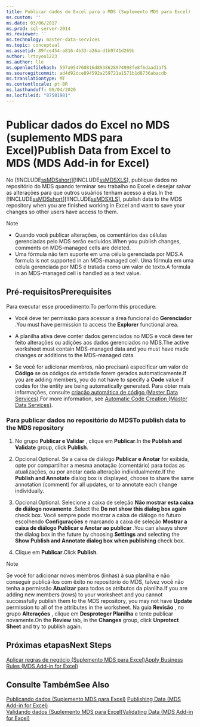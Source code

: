 ```yaml
---
title: Publicar dados do Excel para o MDS (Suplemento MDS para Excel) | Microsoft Docs
ms.custom: ''
ms.date: 03/06/2017
ms.prod: sql-server-2014
ms.reviewer: ''
ms.technology: master-data-services
ms.topic: conceptual
ms.assetid: 89fce454-a816-4b33-a26a-d1b9741d269b
author: lrtoyou1223
ms.author: lle
ms.openlocfilehash: 597a954760816d8938628974998fe8f6daad1af5
ms.sourcegitcommit: ad4d92dce894592a259721a1571b1d8736abacdb
ms.translationtype: MT
ms.contentlocale: pt-BR
ms.lasthandoff: 08/04/2020
ms.locfileid: "87581981"
---
```

# <a name="publish-data-from-excel-to-mds-mds-add-in-for-excel"></a><span data-ttu-id="54578-102">Publicar dados do Excel no MDS (suplemento MDS para Excel)</span><span class="sxs-lookup"><span data-stu-id="54578-102">Publish Data from Excel to MDS (MDS Add-in for Excel)</span></span>
  <span data-ttu-id="54578-103">No [!INCLUDE[ssMDSshort](../../includes/ssmdsshort-md.md)][!INCLUDE[ssMDSXLS](../../includes/ssmdsxls-md.md)], publique dados no repositório do MDS quando terminar seu trabalho no Excel e desejar salvar as alterações para que outros usuários tenham acesso a elas.</span><span class="sxs-lookup"><span data-stu-id="54578-103">In the [!INCLUDE[ssMDSshort](../../includes/ssmdsshort-md.md)][!INCLUDE[ssMDSXLS](../../includes/ssmdsxls-md.md)], publish data to the MDS repository when you are finished working in Excel and want to save your changes so other users have access to them.</span></span>  
  
> [!NOTE]
>  -   <span data-ttu-id="54578-104">Quando você publicar alterações, os comentários das células gerenciadas pelo MDS serão excluídos.</span><span class="sxs-lookup"><span data-stu-id="54578-104">When you publish changes, comments on MDS-managed cells are deleted.</span></span>  
> -   <span data-ttu-id="54578-105">Uma fórmula não tem suporte em uma célula gerenciada por MDS.</span><span class="sxs-lookup"><span data-stu-id="54578-105">A formula is not supported in an MDS-managed cell.</span></span> <span data-ttu-id="54578-106">Uma fórmula em uma célula gerenciada por MDS é tratada como um valor de texto.</span><span class="sxs-lookup"><span data-stu-id="54578-106">A formula in an MDS-managed cell is handled as a text value.</span></span>  
  
## <a name="prerequisites"></a><span data-ttu-id="54578-107">Pré-requisitos</span><span class="sxs-lookup"><span data-stu-id="54578-107">Prerequisites</span></span>  
 <span data-ttu-id="54578-108">Para executar esse procedimento:</span><span class="sxs-lookup"><span data-stu-id="54578-108">To perform this procedure:</span></span>  
  
-   <span data-ttu-id="54578-109">Você deve ter permissão para acessar a área funcional do **Gerenciador** .</span><span class="sxs-lookup"><span data-stu-id="54578-109">You must have permission to access the **Explorer** functional area.</span></span>  
  
-   <span data-ttu-id="54578-110">A planilha ativa deve conter dados gerenciados no MDS e você deve ter feito alterações ou adições aos dados gerenciados no MDS.</span><span class="sxs-lookup"><span data-stu-id="54578-110">The active worksheet must contain MDS-managed data and you must have made changes or additions to the MDS-managed data.</span></span>  
  
-   <span data-ttu-id="54578-111">Se você for adicionar membros, não precisará especificar um valor de **Código** se os códigos da entidade forem gerados automaticamente.</span><span class="sxs-lookup"><span data-stu-id="54578-111">If you are adding members, you do not have to specify a **Code** value if codes for the entity are being automatically generated.</span></span> <span data-ttu-id="54578-112">Para obter mais informações, consulte [criação automática de código &#40;Master Data Services&#41;](../automatic-code-creation-master-data-services.md).</span><span class="sxs-lookup"><span data-stu-id="54578-112">For more information, see [Automatic Code Creation &#40;Master Data Services&#41;](../automatic-code-creation-master-data-services.md).</span></span>  
  
### <a name="to-publish-data-to-the-mds-repository"></a><span data-ttu-id="54578-113">Para publicar dados no repositório do MDS</span><span class="sxs-lookup"><span data-stu-id="54578-113">To publish data to the MDS repository</span></span>  
  
1.  <span data-ttu-id="54578-114">No grupo **Publicar e Validar** , clique em **Publicar**.</span><span class="sxs-lookup"><span data-stu-id="54578-114">In the **Publish and Validate** group, click **Publish**.</span></span>  
  
2.  <span data-ttu-id="54578-115">Opcional.</span><span class="sxs-lookup"><span data-stu-id="54578-115">Optional.</span></span> <span data-ttu-id="54578-116">Se a caixa de diálogo **Publicar e Anotar** for exibida, opte por compartilhar a mesma anotação (comentário) para todas as atualizações, ou por anotar cada alteração individualmente.</span><span class="sxs-lookup"><span data-stu-id="54578-116">If the **Publish and Annotate** dialog box is displayed, choose to share the same annotation (comment) for all updates, or to annotate each change individually.</span></span>  
  
3.  <span data-ttu-id="54578-117">Opcional.</span><span class="sxs-lookup"><span data-stu-id="54578-117">Optional.</span></span> <span data-ttu-id="54578-118">Selecione a caixa de seleção **Não mostrar esta caixa de diálogo novamente** .</span><span class="sxs-lookup"><span data-stu-id="54578-118">Select the **Do not show this dialog box again** check box.</span></span> <span data-ttu-id="54578-119">Você sempre pode mostrar a caixa de diálogo no futuro escolhendo **Configurações** e marcando a caixa de seleção **Mostrar a caixa de diálogo Publicar e Anotar ao publicar** .</span><span class="sxs-lookup"><span data-stu-id="54578-119">You can always show the dialog box in the future by choosing **Settings** and selecting the **Show Publish and Annotate dialog box when publishing** check box.</span></span>  
  
4.  <span data-ttu-id="54578-120">Clique em **Publicar**.</span><span class="sxs-lookup"><span data-stu-id="54578-120">Click **Publish**.</span></span>  
  
> [!NOTE]  
>  <span data-ttu-id="54578-121">Se você for adicionar novos membros (linhas) à sua planilha e não conseguir publicá-los com êxito no repositório do MDS, talvez você não tenha a permissão **Atualizar** para todos os atributos da planilha.</span><span class="sxs-lookup"><span data-stu-id="54578-121">If you are adding new members (rows) to your worksheet and you cannot successfully publish them to the MDS repository, you may not have **Update** permission to all of the attributes in the worksheet.</span></span> <span data-ttu-id="54578-122">Na guia **Revisão** , no grupo **Alterações** , clique em **Desproteger Planilha** e tente publicar novamente.</span><span class="sxs-lookup"><span data-stu-id="54578-122">On the **Review** tab, in the **Changes** group, click **Unprotect Sheet** and try to publish again.</span></span>  
  
## <a name="next-steps"></a><span data-ttu-id="54578-123">Próximas etapas</span><span class="sxs-lookup"><span data-stu-id="54578-123">Next Steps</span></span>  
 [<span data-ttu-id="54578-124">Aplicar regras de negócio &#40;Suplemento MDS para Excel&#41;</span><span class="sxs-lookup"><span data-stu-id="54578-124">Apply Business Rules &#40;MDS Add-in for Excel&#41;</span></span>](apply-business-rules-mds-add-in-for-excel.md)  
  
## <a name="see-also"></a><span data-ttu-id="54578-125">Consulte Também</span><span class="sxs-lookup"><span data-stu-id="54578-125">See Also</span></span>  
 <span data-ttu-id="54578-126">[Publicando dados &#40;Suplemento MDS para Excel&#41;](overview-importing-data-from-excel-mds-add-in-for-excel.md) </span><span class="sxs-lookup"><span data-stu-id="54578-126">[Publishing Data &#40;MDS Add-in for Excel&#41;](overview-importing-data-from-excel-mds-add-in-for-excel.md) </span></span>  
 [<span data-ttu-id="54578-127">Validando dados &#40;Suplemento MDS para Excel&#41;</span><span class="sxs-lookup"><span data-stu-id="54578-127">Validating Data &#40;MDS Add-in for Excel&#41;</span></span>](validating-data-mds-add-in-for-excel.md)  
  
  
